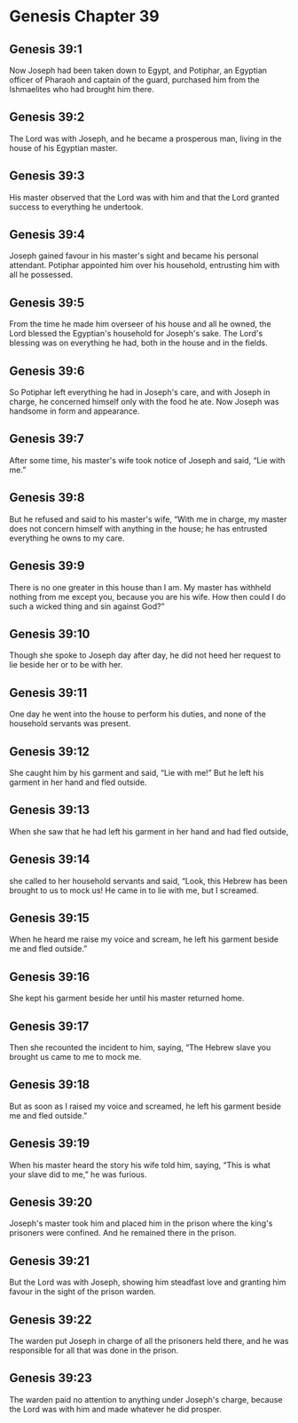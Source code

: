 # Genesis Chapter 39

## Genesis 39:1
Now Joseph had been taken down to Egypt, and Potiphar, an Egyptian officer of Pharaoh and captain of the guard, purchased him from the Ishmaelites who had brought him there.

## Genesis 39:2
The Lord was with Joseph, and he became a prosperous man, living in the house of his Egyptian master.

## Genesis 39:3
His master observed that the Lord was with him and that the Lord granted success to everything he undertook.

## Genesis 39:4
Joseph gained favour in his master's sight and became his personal attendant. Potiphar appointed him over his household, entrusting him with all he possessed.

## Genesis 39:5
From the time he made him overseer of his house and all he owned, the Lord blessed the Egyptian's household for Joseph's sake. The Lord's blessing was on everything he had, both in the house and in the fields.

## Genesis 39:6
So Potiphar left everything he had in Joseph's care, and with Joseph in charge, he concerned himself only with the food he ate. Now Joseph was handsome in form and appearance.

## Genesis 39:7
After some time, his master's wife took notice of Joseph and said, “Lie with me.”

## Genesis 39:8
But he refused and said to his master's wife, “With me in charge, my master does not concern himself with anything in the house; he has entrusted everything he owns to my care.

## Genesis 39:9
There is no one greater in this house than I am. My master has withheld nothing from me except you, because you are his wife. How then could I do such a wicked thing and sin against God?”

## Genesis 39:10
Though she spoke to Joseph day after day, he did not heed her request to lie beside her or to be with her.

## Genesis 39:11
One day he went into the house to perform his duties, and none of the household servants was present.

## Genesis 39:12
She caught him by his garment and said, “Lie with me!” But he left his garment in her hand and fled outside.

## Genesis 39:13
When she saw that he had left his garment in her hand and had fled outside,

## Genesis 39:14
she called to her household servants and said, “Look, this Hebrew has been brought to us to mock us! He came in to lie with me, but I screamed.

## Genesis 39:15
When he heard me raise my voice and scream, he left his garment beside me and fled outside.”

## Genesis 39:16
She kept his garment beside her until his master returned home.

## Genesis 39:17
Then she recounted the incident to him, saying, “The Hebrew slave you brought us came to me to mock me.

## Genesis 39:18
But as soon as I raised my voice and screamed, he left his garment beside me and fled outside.”

## Genesis 39:19
When his master heard the story his wife told him, saying, “This is what your slave did to me,” he was furious.

## Genesis 39:20
Joseph's master took him and placed him in the prison where the king's prisoners were confined. And he remained there in the prison.

## Genesis 39:21
But the Lord was with Joseph, showing him steadfast love and granting him favour in the sight of the prison warden.

## Genesis 39:22
The warden put Joseph in charge of all the prisoners held there, and he was responsible for all that was done in the prison.

## Genesis 39:23
The warden paid no attention to anything under Joseph's charge, because the Lord was with him and made whatever he did prosper.
